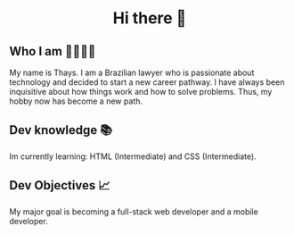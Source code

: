 
<h1 align="center">Hi there 👋</h1>
<h2>Who I am 🖐🏻🤷‍♀️</h2>
<p>
  My name is Thays. I am a Brazilian lawyer who is passionate about technology
  and decided to start a new career pathway. I have always been inquisitive
  about how things work and how to solve problems. Thus, my hobby now has become
  a new path.
</p>

<h2>Dev knowledge 📚</h2>
<p>Im currently learning: HTML (Intermediate) and CSS (Intermediate).</p>

<h2>Dev Objectives 📈</h2>
<p>
  My major goal is becoming a full-stack web developer and a mobile developer.
</p>


<!--
**tatacsd/tatacsd** is a ✨ _special_ ✨ repository because its `README.md` (this file) appears on your GitHub profile.

Here are some ideas to get you started:

- 🔭 I’m currently working on ...
- 🌱 I’m currently learning ...
- 👯 I’m looking to collaborate on ...
- 🤔 I’m looking for help with ...
- 💬 Ask me about ...
- 📫 How to reach me: ...
- 😄 Pronouns: ...
- ⚡ Fun fact: ...
-->
